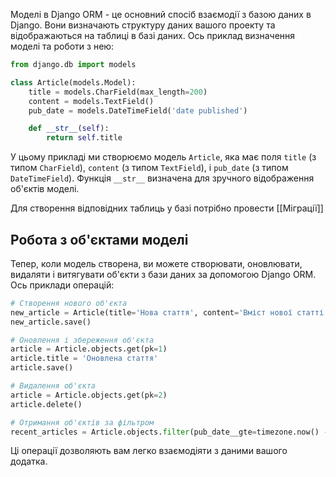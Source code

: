 
Моделі в Django ORM - це основний спосіб взаємодії з базою даних в Django. Вони визначають структуру даних вашого проекту та відображаються на таблиці в базі даних. Ось приклад визначення моделі та роботи з нею:

```python
from django.db import models

class Article(models.Model):
    title = models.CharField(max_length=200)
    content = models.TextField()
    pub_date = models.DateTimeField('date published')

    def __str__(self):
        return self.title
```

У цьому прикладі ми створюємо модель `Article`, яка має поля `title` (з типом `CharField`), `content` (з типом `TextField`), і `pub_date` (з типом `DateTimeField`). Функція `__str__` визначена для зручного відображення об'єктів моделі.
	
Для створення відповідних таблиць у базі потрібно провести [[Міграції]]

## Робота з об'єктами моделі

Тепер, коли модель створена, ви можете створювати, оновлювати, видаляти і витягувати об'єкти з бази даних за допомогою Django ORM. Ось приклади операцій:

```python
# Створення нового об'єкта
new_article = Article(title='Нова стаття', content='Вміст нової статті', pub_date=timezone.now())
new_article.save()

# Оновлення і збереження об'єкта
article = Article.objects.get(pk=1)
article.title = 'Оновлена стаття'
article.save()

# Видалення об'єкта
article = Article.objects.get(pk=2)
article.delete()

# Отримання об'єктів за фільтром
recent_articles = Article.objects.filter(pub_date__gte=timezone.now() - datetime.timedelta(days=7))
```

Ці операції дозволяють вам легко взаємодіяти з даними вашого додатка.